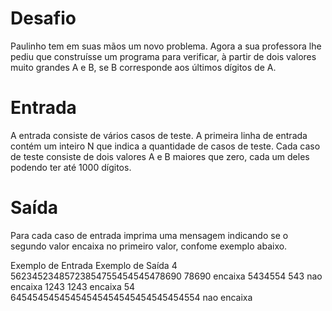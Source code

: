 # Desafio
Paulinho tem em suas mãos um novo problema. Agora a sua professora lhe pediu que construísse um programa para verificar, à partir de dois valores muito grandes A e B, se B corresponde aos últimos dígitos de A.

# Entrada
A entrada consiste de vários casos de teste. A primeira linha de entrada contém um inteiro N que indica a quantidade de casos de teste. Cada caso de teste consiste de dois valores A e B maiores que zero, cada um deles podendo ter até 1000 dígitos.

# Saída
Para cada caso de entrada imprima uma mensagem indicando se o segundo valor encaixa no primeiro valor, confome exemplo abaixo.

 
Exemplo de Entrada	                                Exemplo de Saída
4
56234523485723854755454545478690 78690               encaixa
5434554 543                                          nao encaixa
1243 1243                                            encaixa
54 64545454545454545454545454545454554               nao encaixa

